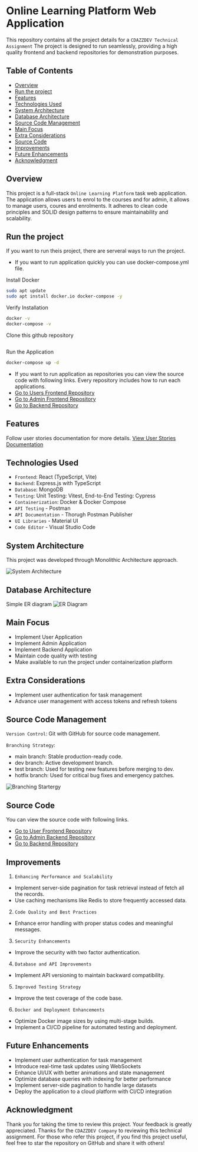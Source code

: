 # Online Learning Platform Web Application

This repository contains all the project details for a `CDAZZDEV Technical Assignment` The project is designed to run seamlessly, providing a high quality frontend and backend repositories for demonstration purposes.

## Table of Contents

- [Overview](#overview)
- [Run the project](#run-the-project)
- [Features](#features)
- [Technologies Used](#technologies-used)
- [System Architecture](#system-architecture)
- [Database Architecture](#database-architecture)
- [Source Code Management](#source-code-management)
- [Main Focus](#main-focus)
- [Extra Considerations](#extra-considerations)
- [Source Code](#source-code)
- [Improvements](#improvements)
- [Future Enhancements](#future-enhancements)
- [Acknowledgment](#acknowledgment)

## Overview

This project is a full-stack `Online Learning Platform` task web application. The application allows users to enrol to the courses and for admin, it allows to manage users, coures and enrolments. It adheres to clean code principles and SOLID design patterns to ensure maintainability and scalability.

## Run the project

If you want to run theis project, there are serveral ways to run the project.

- If you want to run application quickly you can use docker-compose.yml file.

Install Docker
```bash
sudo apt update
sudo apt install docker.io docker-compose -y
```

Verify Installation
```bash
docker -v
docker-compose -v
```

Clone this github repository
```bash

```

Run the Application
```bash
docker-compose up -d
```

- If you want to run application as repositories you can view the source code with following links. Every repository includes how to run each applications.
- [Go to Users Frontend Repository]()
- [Go to Admin Frontend Repository]()
- [Go to Backend Repository]()

## Features

Follow user stories documentation for more details. [View User Stories Documentation](https://docs.google.com/document/d/1yNVqoIllo876Jt4T9Y6gLWwth1n5UL7cIZdf6gEhqtk/edit?usp=sharing)

## Technologies Used

- `Frontend`: React (TypeScript, Vite)
- `Backend`: Express.js with TypeScript
- `Database`: MongoDB
- `Testing`: Unit Testing: Vitest, End-to-End Testing: Cypress
- `Containerization`: Docker & Docker Compose
- `API Testing` - Postman
- `API Documentation` - Thorugh Postman Publisher
- `UI Libraries` - Material UI
- `Code Editor` - Visual Studio Code

## System Architecture

This project was developed through Monolithic Architecture approach.

![System Architecture](https://res.cloudinary.com/dv9ax00l4/image/upload/v1740689618/arch1.jpeg_lmgmye.png)

## Database Architecture

Simple ER diagram
![ER Diagram]()

## Main Focus

- Implement User Application
- Implement Admin Application
- Implement Backend Application
- Maintain code quality with testing
- Make available to run the project under containerization platform

## Extra Considerations

- Implement user authentication for task management
- Advance user management with access tokens and refresh tokens

## Source Code Management

`Version Control`: Git with GitHub for source code management.

`Branching Strategy`: 
- main branch: Stable production-ready code.
- dev branch: Active development branch.
- test branch: Used for testing new features before merging to dev.
- hotfix branch: Used for critical bug fixes and emergency patches.

![Branching Startergy](https://res.cloudinary.com/dv9ax00l4/image/upload/v1740518496/scm_gopznv.png)

## Source Code

You can view the source code with following links.
- [Go to User Frontend Repository]()
- [Go to Admin Backend Repository]()
- [Go to Backend Repository]()

## Improvements

1. `Enhancing Performance and Scalability`
 - Implement server-side pagination for task retrieval instead of fetch all the records.
 - Use caching mechanisms like Redis to store frequently accessed data.

2. `Code Quality and Best Practices`
 - Enhance error handling with proper status codes and meaningful messages.

3. `Security Enhancements`
 - Improve the security with two factor authentication.

4. `Database and API Improvements`
 - Implement API versioning to maintain backward compatibility.

5. `Improved Testing Strategy`
 - Improve the test coverage of the code base.

6. `Docker and Deployment Enhancements`
 - Optimize Docker image sizes by using multi-stage builds.
 - Implement a CI/CD pipeline for automated testing and deployment.

## Future Enhancements

- Implement user authentication for task management
- Introduce real-time task updates using WebSockets
- Enhance UI/UX with better animations and state management
- Optimize database queries with indexing for better performance
- Implement server-side pagination to handle large datasets
- Deploy the application to a cloud platform with CI/CD integration

## Acknowledgment

Thank you for taking the time to review this project. Your feedback is greatly appreciated. Thanks for the `CDAZZDEV Company` to reviewing this technical assignment. For those who refer this project, if you find this project useful, feel free to star the repository on GitHub and share it with others! 
